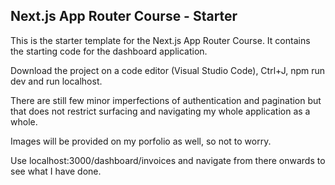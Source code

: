 ## Next.js App Router Course - Starter

This is the starter template for the Next.js App Router Course. It contains the starting code for the dashboard application.

Download the project on a code editor (Visual Studio Code), Ctrl+J, npm run dev and run localhost. 

There are still few minor imperfections of authentication and pagination but that does not restrict surfacing and navigating my whole application as a whole. 

Images will be provided on my porfolio as well, so not to worry. 

Use localhost:3000/dashboard/invoices and navigate from there onwards to see what I have done.

